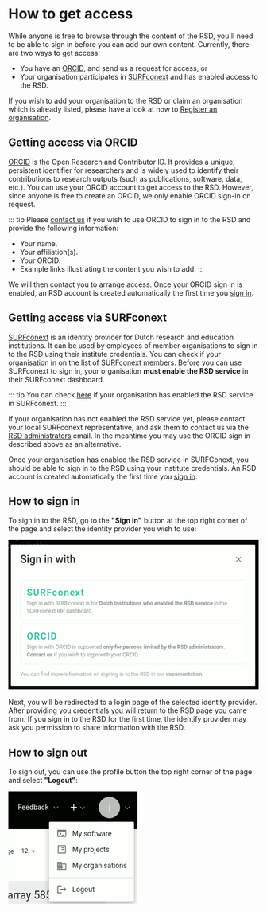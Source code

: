 # How to get access

While anyone is free to browse through the content of the RSD, you'll need to be able to sign in before you can add our own content.
Currently, there are two ways to get access:

* You have an [ORCID](https://orcid.org/), and send us a request for access, or
* Your organisation participates in [SURFconext](https://www.surf.nl/en/surfconext-global-access-with-1-set-of-credentials) and has enabled access to the RSD.

If you wish to add your organisation to the RSD or claim an organisation which is already listed, please have a look at how to [Register an organisation](register-organisation.md).

## Getting access via ORCID

[ORCID](https://orcid.org/) is the Open Research and Contributor ID. It provides a unique, persistent identifier for researchers and is widely used to identify their
contributions to research outputs (such as publications, software, data, etc.). You can use your ORCID account to get access to the RSD. However, since anyone is free
to create an ORCID, we only enable ORCID sign-in on request.

::: tip
Please [contact us](mailto:rsd@esciencecenter.nl) if you wish to use ORCID to sign in to the RSD and provide the following information:

* Your name.
* Your affiliation(s).
* Your ORCID.
* Example links illustrating the content you wish to add.
:::

We will then contact you to arrange access. Once your ORCID sign in is enabled, an RSD account is created automatically the first time you [sign in](getting-access.md#how-to-sign-in).

## Getting access via SURFconext

[SURFconext](https://www.surf.nl/en/surfconext-global-access-with-1-set-of-credentials) is an identity provider for Dutch research and education institutions. It can be used by
employees of member organisations to sign in to the RSD using their institute credentials. You can check if your organisation in on the list of [SURFconext
members](https://support.surfconext.nl/stats/idplist.html). Before you can use SURFconext to sign in, your organisation __must enable the RSD service__ in their SURFconext
dashboard.

::: tip
You can check [here](https://dashboard.surfconext.nl/apps/9514/oidc10_rp/about) if your organisation has enabled the RSD service in SURFconext.
:::

If your organisation has not enabled the RSD service yet, please contact your local SURFconext representative, and ask them to contact us via the
[RSD administrators](mailto:rsd@esciencecenter.nl) email. In the meantime you may use the ORCID sign in described above as an alternative.

Once your organisation has enabled the RSD service in SURFConext, you should be able to sign in to the RSD using your institute credentials. An RSD account is created automatically
the first time you [sign in](getting-access.md#how-to-sign-in).

## How to sign in

To sign in to the RSD, go to the __"Sign in"__ button at the top right corner of the page and select the identity provider you wish to use:

![image](/idp-selection.gif)

Next, you will be redirected to a login page of the selected identity provider. After providing you credentials you will return to the RSD
page you came from. If you sign in to the RSD for the first time, the identify provider may ask you permission to share
information with the RSD.

## How to sign out

To sign out, you can use the profile button the top right corner of the page and select __"Logout"__:

![image](/my-software.gif)
